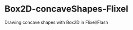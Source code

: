 Box2D-concaveShapes-Flixel
==========================

Drawing concave shapes with Box2D in Flixel/Flash